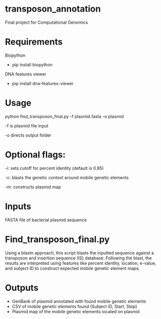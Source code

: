 # transposon_annotation
Final project for Computational Genomics

# Requirements
Biopython 
- pip install biopython

DNA features viewer
- pip install dna-features-viewer

# Usage 
python find_transposon_final.py -f plasmid.fasta -o plasmid 

-f is plasmid file input

-o directs output folder

# Optional flags:
-i: sets cutoff for percent identity (default is 0.85)

-c: blasts the genetic context around mobile genetic elements

-m: constructs plasmid map

# Inputs
FASTA file of bacterial plasmid sequence

# Find_transposon_final.py

Using a blastn approach, this script blasts the inputted sequence against a transposon and insertion sequence (IS) database. Following the blast, the results are interpreted using features like percent identity, location, e-value, and subject ID to construct expected mobile genetic element maps. 

# Outputs
- GenBank of plasmid annotated with found mobile genetic elements
- CSV of mobile genetic elements found (Subject ID, Start, Stop)
- Plasmid map of the mobile genetic elements located on plasmid
